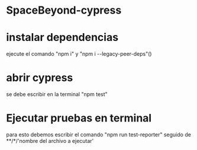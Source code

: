 # SpaceBeyond-cypress

# instalar dependencias
ejecute el comando "npm i" y "npm i --legacy-peer-deps"()

# abrir cypress
se debe escribir en la terminal "npm test"

# Ejecutar pruebas en terminal
para esto debemos escribir el comando "npm run test-reporter" seguido de **/*/'nombre del archivo a ejecutar'